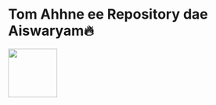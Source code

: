# Tom Ahhne ee Repository dae Aiswaryam🔥
 <img src="https://github.com/Fancytuba06/Terraform/assets/158304347/bb060e53-bf70-441a-8b04-ba4175ad682b.type" width="100" height="100">
